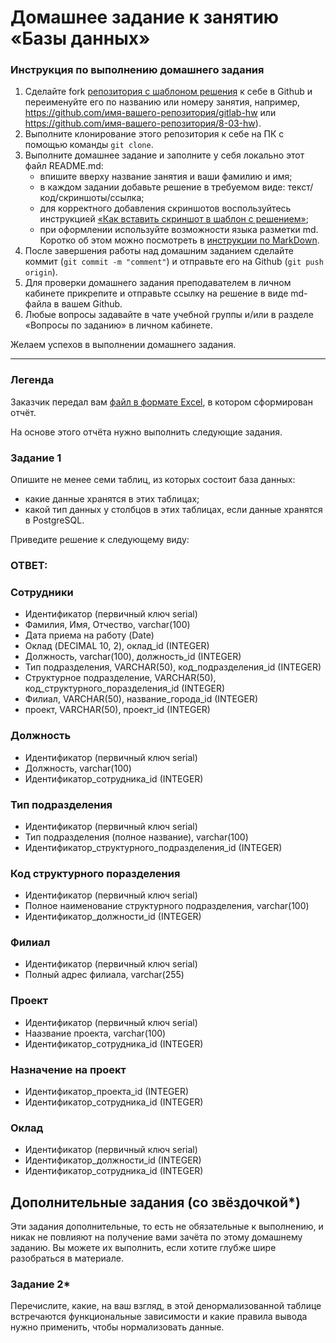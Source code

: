 # Домашнее задание к занятию «Базы данных»

### Инструкция по выполнению домашнего задания

1. Сделайте fork [репозитория c шаблоном решения](https://github.com/netology-code/sys-pattern-homework) к себе в Github и переименуйте его по названию или номеру занятия, например, https://github.com/имя-вашего-репозитория/gitlab-hw или https://github.com/имя-вашего-репозитория/8-03-hw).
2. Выполните клонирование этого репозитория к себе на ПК с помощью команды `git clone`.
3. Выполните домашнее задание и заполните у себя локально этот файл README.md:
   - впишите вверху название занятия и ваши фамилию и имя;
   - в каждом задании добавьте решение в требуемом виде: текст/код/скриншоты/ссылка;
   - для корректного добавления скриншотов воспользуйтесь инструкцией [«Как вставить скриншот в шаблон с решением»](https://github.com/netology-code/sys-pattern-homework/blob/main/screen-instruction.md);
   - при оформлении используйте возможности языка разметки md. Коротко об этом можно посмотреть в [инструкции по MarkDown](https://github.com/netology-code/sys-pattern-homework/blob/main/md-instruction.md).
4. После завершения работы над домашним заданием сделайте коммит (`git commit -m "comment"`) и отправьте его на Github (`git push origin`).
5. Для проверки домашнего задания преподавателем в личном кабинете прикрепите и отправьте ссылку на решение в виде md-файла в вашем Github.
6. Любые вопросы задавайте в чате учебной группы и/или в разделе «Вопросы по заданию» в личном кабинете.

Желаем успехов в выполнении домашнего задания.

---
### Легенда

Заказчик передал вам [файл в формате Excel](https://github.com/netology-code/sdb-homeworks/blob/main/resources/hw-12-1.xlsx), в котором сформирован отчёт. 

На основе этого отчёта нужно выполнить следующие задания.

### Задание 1

Опишите не менее семи таблиц, из которых состоит база данных:

- какие данные хранятся в этих таблицах;
- какой тип данных у столбцов в этих таблицах, если данные хранятся в PostgreSQL.

Приведите решение к следующему виду:

### ОТВЕТ:

### Сотрудники

- Идентификатор (первичный ключ serial)
- Фамилия, Имя, Отчество, varchar(100)
- Дата приема на работу (Date)
- Оклад (DECIMAL 10, 2), оклад_id (INTEGER)
- Должность, varchar(100), должность_id (INTEGER)
- Тип подразделения, VARCHAR(50), код_подразделения_id (INTEGER)
- Структурное подразделение, VARCHAR(50), код_структурного_поразделения_id (INTEGER)
- Филиал, VARCHAR(50), название_города_id (INTEGER)
- проект, VARCHAR(50), проект_id (INTEGER)

### Должность

- Идентификатор (первичный ключ serial)
- Должность, varchar(100)
- Идентификатор_сотрудника_id (INTEGER)

### Тип подразделения

- Идентификатор (первичный ключ serial)
- Тип подразделения (полное название), varchar(100)
- Идентификатор_структурного_подразделения_id (INTEGER)

### Код структурного поразделения

- Идентификатор (первичный ключ serial)
- Полное наименование структурного подразделения, varchar(100)
- Идентификатор_должности_id (INTEGER)

### Филиал

- Идентификатор (первичный ключ serial)
- Полный адрес филиала, varchar(255)

### Проект

- Идентификатор (первичный ключ serial)
- Наазвание проекта, varchar(100)
- Идентификатор_сотрудника_id (INTEGER)

### Назначение на проект

- Идентификатор_проекта_id (INTEGER)
- Идентификатор_сотрудника_id (INTEGER)

### Оклад

- Идентификатор (первичный ключ serial)
- Идентификатор_должности_id (INTEGER)
- Идентификатор_сотрудника_id (INTEGER)


## Дополнительные задания (со звёздочкой*)
Эти задания дополнительные, то есть не обязательные к выполнению, и никак не повлияют на получение вами зачёта по этому домашнему заданию. Вы можете их выполнить, если хотите глубже шире разобраться в материале.


### Задание 2*

Перечислите, какие, на ваш взгляд, в этой денормализованной таблице встречаются функциональные зависимости и какие правила вывода нужно применить, чтобы нормализовать данные.
